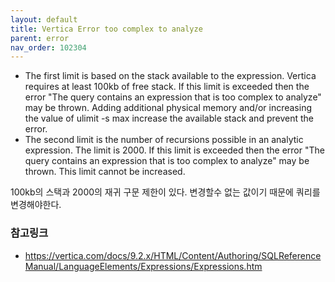 ```yaml
---
layout: default
title: Vertica Error too complex to analyze
parent: error
nav_order: 102304
---
```


* The first limit is based on the stack available to the expression. Vertica requires at least 100kb of free stack. If this limit is exceeded then the error "The query contains an expression that is too complex to analyze" may be thrown. Adding additional physical memory and/or increasing the value of ulimit -s max increase the available stack and prevent the error.
* The second limit is the number of recursions possible in an analytic expression. The limit is 2000. If this limit is exceeded then the error "The query contains an expression that is too complex to analyze" may be thrown. This limit cannot be increased.

100kb의 스택과 2000의 재귀 구문 제한이 있다. 변경할수 없는 값이기 때문에 쿼리를 변경해야한다.

### 참고링크
* https://vertica.com/docs/9.2.x/HTML/Content/Authoring/SQLReferenceManual/LanguageElements/Expressions/Expressions.htm
